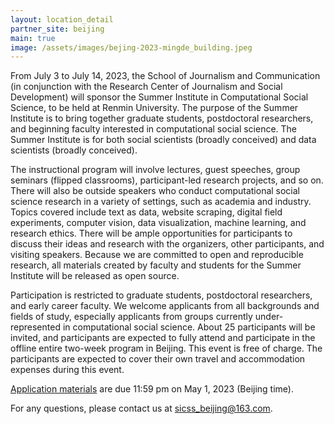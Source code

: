 ```yaml
---
layout: location_detail
partner_site: beijing
main: true
image: /assets/images/bejing-2023-mingde_building.jpeg
---
```


From July 3 to July 14, 2023, the School of Journalism and Communication (in conjunction with the Research Center of Journalism and Social Development) will sponsor the Summer Institute in Computational Social Science, to be held at Renmin University. The purpose of the Summer Institute is to bring together graduate students, postdoctoral researchers, and beginning faculty interested in computational social science. The Summer Institute is for both social scientists (broadly conceived) and data scientists (broadly conceived).

The instructional program will involve lectures, guest speeches, group seminars (flipped classrooms), participant-led research projects, and so on. There will also be outside speakers who conduct computational social science research in a variety of settings, such as academia and industry. Topics covered include text as data, website scraping, digital field experiments, computer vision, data visualization, machine learning, and research ethics. There will be ample opportunities for participants to discuss their ideas and research with the organizers, other participants, and visiting speakers. Because we are committed to open and reproducible research, all materials created by faculty and students for the Summer Institute will be released as open source.

Participation is restricted to graduate students, postdoctoral researchers, and early career faculty. We welcome applicants from all backgrounds and fields of study, especially applicants from groups currently under-represented in computational social science. About 25 participants will be invited, and participants are expected to fully attend and participate in the offline entire two-week program in Beijing. This event is free of charge. The participants are expected to cover their own travel and accommodation expenses during this event.

[Application materials](https://compsocialscience.github.io/summer-institute/2023/beijing/apply) are due 11:59 pm on May 1, 2023 (Beijing time).

For any questions, please contact us at sicss_beijing@163.com.
